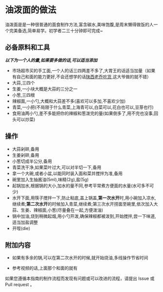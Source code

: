 <!-- 这是 HowToCook 菜谱仓库中的示例菜谱模板文件。 -->
<!-- 注意：在编写时，中文与英文或数字之间必须有且仅有一个空格。 -->
<!-- 注意：在编写时，标题与正文之间必须有且仅有一个空行。 -->

# 油泼面的做法

<!-- 标题必须是 `你的菜名` + `的做法`。和文件名一致。 -->

<!-- 如果有图片更好。 -->

<!---![示例菜成品](./示例菜.jpg)-->

<!-- 在这里简单介绍你的菜的特点、营养价值、难度、预计制作时长。 -->
油泼面是是一种很普通的面食制作方法,富含碳水,美味饱腹,是周末懒得做饭的人一个完美备选,简单易学。初学者二三十分钟即可完成~

## 必备原料和工具

<!-- 在这里列出你的必需原料。以方便大家快速判断自己手边的材料是否足够。-->

<!-- 注意：某些原料已经在厨房采购部分提及。这里不要重复提及：燃气灶, 饮用水, 锅, 食用油, 碗与盘子, 筷子, 炒勺, 洗涤剂, 抹布, 钢丝球, 菜刀  -->

<!-- 你可以推荐购买哪个品牌的来方便决策。 -->
***以下为一个人的量,如果要多做的话,可以适当添加***
- 市场超市买的手工面,一个人的话三四两差不多了,大胃王的话适当加量（如果有自己和面的能力更好,不会还想学的话[陕西老乔吃货](https://www.bilibili.com/video/BV1D741167KN?share_source=copy_web),这大爷做的就不错）
- 大蒜,三四个
- 生姜,一小块大概是大蒜的三分之一
- 小葱,三四根
- 辣椒面,一小勺,大概和大蒜差不多(喜欢可以多加,不喜欢少加)
- 青菜,一小把(不局限于什么青菜,上海青可以,白菜可以,花白也可以,豆芽也行)
- 食用油两小勺,差不多能把你的辣椒和葱泼完的量(如果倒多了,用不完也没事,回头可以炒菜)

## 操作

<!-- 在这里详细描述做菜的全部流程。 -->
<!-- 不允许使用不精准描述的词汇，例如：`适量`、`少量`、`中量`、`适当`。 -->
<!-- 在这里，如果操作的食材不是“全部食材”而是“部分食材”，也必须指明。否则默认指定的是全部原料。例如这里‘土豆’表示‘全部准备好的土豆’。 -->
- 大蒜剁碎,备用
- 生姜剁碎,备用
- 小葱切成半公分,备用
- 青菜洗干净,如果菜叶过大,可以对半切一下,备用
- 拿一个大碗,或者小盆,以能同时装入面和菜并搅拌为准,备用
- 碗里加入生抽酱油(5ml),味精(2g),盐(5g)
- 起锅加水,根据锅的大小,加水的量不同,参考平常煮方便面的水量(水可多不可少)
- 水开下面,用筷子搅拌一下,防止粘底,盖上锅盖,**第一次水开**时,用小碗加入凉水,继续煮;**第二次水开**的时候加入青菜,继续煮;第三次水开捞面至碗里,依次加入大蒜、生姜、辣椒面,小葱(尽量叠在一起,方便泼油)
- 锅中加油,烧到稍微起烟,用小勺开泼,确保辣椒都被泼到,开始搅拌,尝一下味道,适当加盐调整
- 开咥(die)


## 附加内容

<!-- 在这里额外补充一些注意事项、参考资料、安全须知等。 -->
- 如果有多余的锅,可以在第二次水开的时候,就开始烧油,多线操作节省时间

- 参考视频的话,上面那个和面的就有

<!-- 必须保留下面的文字。 -->
如果您遵循本指南的制作流程而发现有问题或可以改进的流程，请提出 Issue 或 Pull request 。

<!-- 在提交 Pull Request 前，请删除模板中的所有注释。 -->
